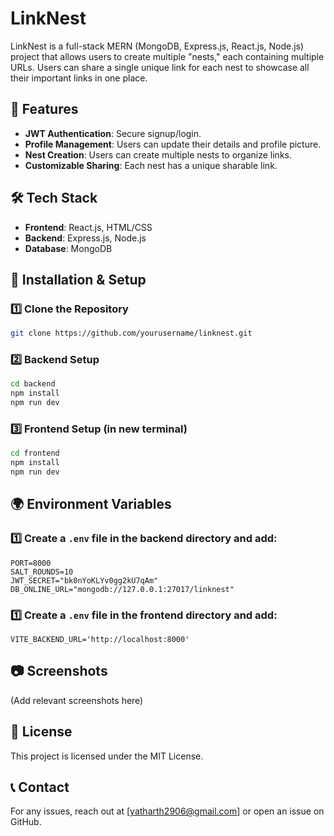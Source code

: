 # LinkNest
LinkNest is a full-stack MERN (MongoDB, Express.js, React.js, Node.js) project that allows users to create multiple "nests," each containing multiple URLs. 
Users can share a single unique link for each nest to showcase all their important links in one place.

## 🎯 Features
- **JWT Authentication**: Secure signup/login.
- **Profile Management**: Users can update their details and profile picture.
- **Nest Creation**: Users can create multiple nests to organize links.
- **Customizable Sharing**: Each nest has a unique sharable link.

## 🛠️ Tech Stack
- **Frontend**: React.js, HTML/CSS
- **Backend**: Express.js, Node.js
- **Database**: MongoDB

## 🚀 Installation & Setup

### 1️⃣ Clone the Repository
```sh
git clone https://github.com/yourusername/linknest.git
```

### 2️⃣ Backend Setup
```sh
cd backend
npm install
npm run dev
```

### 3️⃣ Frontend Setup (in new terminal)
```sh
cd frontend
npm install
npm run dev
```

## 🌍 Environment Variables

### 1️⃣ Create a `.env` file in the backend directory and add:
```
PORT=8000
SALT_ROUNDS=10
JWT_SECRET="bk0nYoKLYv0gg2kU7qAm"
DB_ONLINE_URL="mongodb://127.0.0.1:27017/linknest"
```

### 1️⃣ Create a `.env` file in the frontend directory and add:
```
VITE_BACKEND_URL='http://localhost:8000'
```

## 📷 Screenshots
(Add relevant screenshots here)

## 📜 License
This project is licensed under the MIT License.

## 📞 Contact
For any issues, reach out at [yatharth2906@gmail.com] or open an issue on GitHub.

